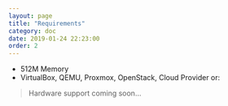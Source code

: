 ```yaml
---
layout: page
title: "Requirements"
category: doc
date: 2019-01-24 22:23:00
order: 2
---
```


- 512M Memory
- VirtualBox, QEMU, Proxmox, OpenStack, Cloud Provider or:

> Hardware support coming soon...
